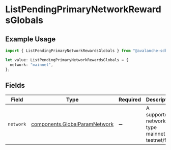# ListPendingPrimaryNetworkRewardsGlobals

## Example Usage

```typescript
import { ListPendingPrimaryNetworkRewardsGlobals } from "@avalanche-sdk/data/models/operations";

let value: ListPendingPrimaryNetworkRewardsGlobals = {
  network: "mainnet",
};
```

## Fields

| Field                                                                          | Type                                                                           | Required                                                                       | Description                                                                    | Example                                                                        |
| ------------------------------------------------------------------------------ | ------------------------------------------------------------------------------ | ------------------------------------------------------------------------------ | ------------------------------------------------------------------------------ | ------------------------------------------------------------------------------ |
| `network`                                                                      | [components.GlobalParamNetwork](../../models/components/globalparamnetwork.md) | :heavy_minus_sign:                                                             | A supported network type mainnet or testnet/fuji.                              | mainnet                                                                        |